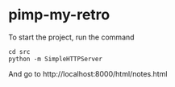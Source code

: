pimp-my-retro
=============

To start the project, run the command
```
cd src
python -m SimpleHTTPServer
```

And go to http://localhost:8000/html/notes.html
